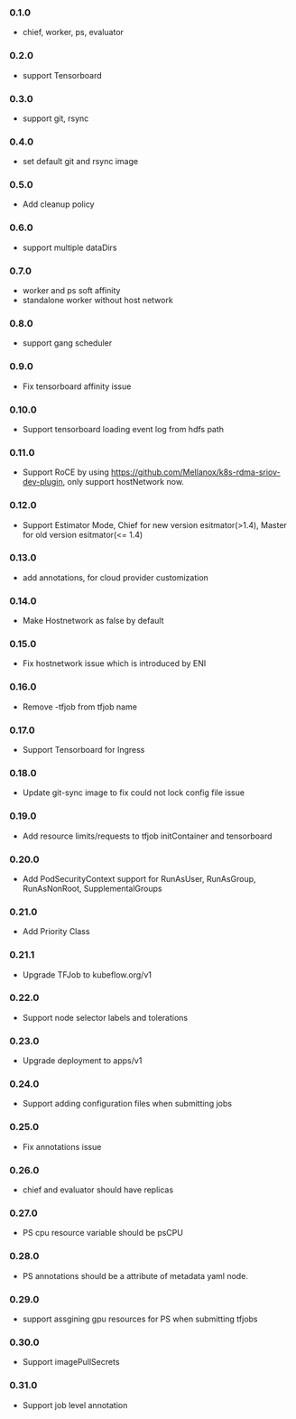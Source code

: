 ### 0.1.0

* chief, worker, ps, evaluator

### 0.2.0

* support Tensorboard

### 0.3.0

* support git, rsync

### 0.4.0

* set default git and rsync image


### 0.5.0

* Add cleanup policy


### 0.6.0

* support multiple dataDirs 


### 0.7.0

* worker and ps soft affinity
* standalone worker without host network


### 0.8.0

* support gang scheduler

### 0.9.0

* Fix tensorboard affinity issue

### 0.10.0

* Support tensorboard loading event log from hdfs path

### 0.11.0

* Support RoCE by using https://github.com/Mellanox/k8s-rdma-sriov-dev-plugin, only support hostNetwork now.

### 0.12.0

* Support Estimator Mode, Chief for new version esitmator(>1.4), Master for old version esitmator(<= 1.4)

### 0.13.0

* add annotations, for cloud provider customization

### 0.14.0

* Make Hostnetwork as false by default

### 0.15.0

* Fix hostnetwork issue which is introduced by ENI

### 0.16.0

* Remove -tfjob from tfjob name

### 0.17.0

* Support Tensorboard for Ingress 


### 0.18.0

* Update git-sync image to fix could not lock config file issue

### 0.19.0

* Add resource limits/requests to tfjob initContainer and tensorboard

### 0.20.0

* Add PodSecurityContext support for RunAsUser, RunAsGroup, RunAsNonRoot, SupplementalGroups

### 0.21.0

* Add Priority Class

### 0.21.1

* Upgrade TFJob to kubeflow.org/v1

### 0.22.0

* Support node selector labels and tolerations

### 0.23.0

* Upgrade deployment to apps/v1

### 0.24.0

* Support adding configuration files when submitting jobs

### 0.25.0

* Fix annotations issue


### 0.26.0

* chief and evaluator should have replicas

### 0.27.0

* PS cpu resource variable should be psCPU

### 0.28.0

* PS annotations should be a attribute of metadata yaml node.

### 0.29.0

* support assgining gpu resources for PS when submitting tfjobs

### 0.30.0

* Support imagePullSecrets

### 0.31.0

* Support job level annotation